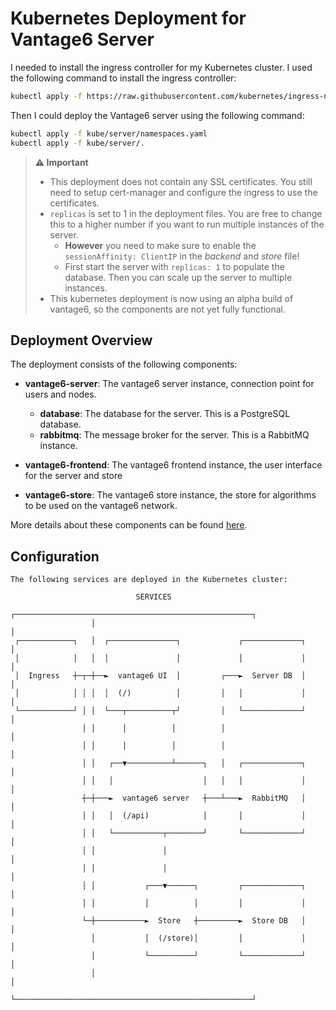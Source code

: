 # Kubernetes Deployment for Vantage6 Server
I needed to install the ingress controller for my Kubernetes cluster. I used the
following command to install the ingress controller:

```bash
kubectl apply -f https://raw.githubusercontent.com/kubernetes/ingress-nginx/main/deploy/static/provider/cloud/deploy.yaml
```

Then I could deploy the Vantage6 server using the following command:
```bash
kubectl apply -f kube/server/namespaces.yaml
kubectl apply -f kube/server/.
```

> **⚠ Important**
> * This deployment does not contain any SSL certificates. You still need to setup cert-manager and configure the ingress to use the certificates.
> * `replicas` is set to 1 in the deployment files. You are free to change this to
> a higher number if you want to run multiple instances of the server.
>    * **However** you need to make sure to enable the `sessionAffinity: ClientIP` in the *backend* and *store* file!
>    * First start the server with `replicas: 1` to populate the database. Then you can scale up the server to multiple instances.
> * This kubernetes deployment is now using an alpha build of vantage6, so the components are not yet fully functional.

## Deployment Overview
The deployment consists of the following components:

- **vantage6-server**: The vantage6 server instance, connection point for users and
                       nodes.
  - **database**: The database for the server. This is a PostgreSQL database.
  - **rabbitmq**: The message broker for the server. This is a RabbitMQ instance.

- **vantage6-frontend**: The vantage6 frontend instance, the user interface for the
                         server and store
- **vantage6-store**: The vantage6 store instance, the store for algorithms to be used
                      on the vantage6 network.

More details about these components can be found
[here](https://docs.vantage6.ai/en/main/introduction/architecture.html).

## Configuration

```text
The following services are deployed in the Kubernetes cluster:

                            SERVICES
                  ┌─────────────────────────────────────────────────────┐
                  │                                                     │
 ┌────────────┐   │  ┌───────────────┐             ┌─────────────┐      │
 │            │   │  │               │             │             │      │
 │  Ingress   ┼─┬─┼──►  vantage6 UI  │         ┌───►  Server DB  │      │
 │            │ │ │  │  (/)          │         │   │             │      │
 └────────────┘ │ │  └───┬──────────┬┘         │   └─────────────┘      │
                │ │      │          │          │                        │
                │ │      │          │          │                        │
                │ │   ┌──▼──────────┴──────┐   │   ┌─────────────┐      │
                │ │   │                    │   │   │             │      │
                ┼─┼───►  vantage6 server   ┼───┴───►  RabbitMQ   │      │
                │ │   │  (/api)            │       │             │      │
                │ │   └───────────┬────────┘       └─────────────┘      │
                │ │               │                                     │
                │ │               │                                     │
                │ │           ┌───▼──────┐         ┌─────────────┐      │
                │ │           │          │         │             │      │
                └─┼───────────►  Store   ┼─────────►  Store DB   │      │
                  │           │  (/store)│         │             │      │
                  │           └──────────┘         └─────────────┘      │
                  │                                                     │
                  └─────────────────────────────────────────────────────┘
```

